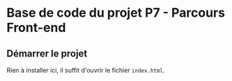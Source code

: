 # Base de code du projet P7 - Parcours Front-end

## Démarrer le projet

Rien à installer ici, il suffit d'ouvrir le fichier `index.html`.

